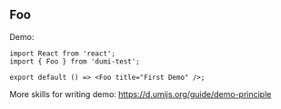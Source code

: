 
## Foo

Demo:

```tsx
import React from 'react';
import { Foo } from 'dumi-test';

export default () => <Foo title="First Demo" />;
```

More skills for writing demo: https://d.umijs.org/guide/demo-principle
